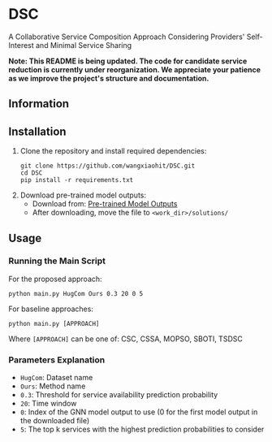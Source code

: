 # DSC
A Collaborative Service Composition Approach Considering Providers' Self-Interest and Minimal Service Sharing

**Note: This README is being updated. The code for candidate service reduction is currently under reorganization. We appreciate your patience as we improve the project's structure and documentation.**

## Information

## Installation
1. Clone the repository and install required dependencies:
    ```angular2html
    git clone https://github.com/wangxiaohit/DSC.git
    cd DSC
    pip install -r requirements.txt
    ```
2. Download pre-trained model outputs:
    - Download from: [Pre-trained Model Outputs](https://drive.google.com/file/d/11qL1oWc78010t2w6acrivRw0cPySN7R5/view?usp=drive_link)
    - After downloading, move the file to `<work_dir>/solutions/`

## Usage

### Running the Main Script

For the proposed approach:
```
python main.py HugCom Ours 0.3 20 0 5
```

For baseline approaches:
```
python main.py [APPROACH]
```
Where `[APPROACH]` can be one of: CSC, CSSA, MOPSO, SBOTI, TSDSC

### Parameters Explanation

- `HugCom`: Dataset name
- `Ours`: Method name
- `0.3`: Threshold for service availability prediction probability
- `20`: Time window
- `0`: Index of the GNN model output to use (0 for the first model output in the downloaded file)
- `5`: The top k services with the highest prediction probabilities to consider